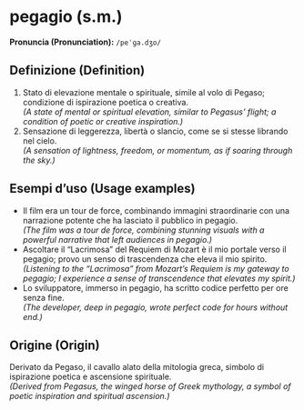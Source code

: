 # pegagio (s.m.)

**Pronuncia (Pronunciation):** `/peˈɡa.dʒo/`

## Definizione (Definition)
1. Stato di elevazione mentale o spirituale, simile al volo di Pegaso; condizione di ispirazione poetica o creativa.<br/>
*(A state of mental or spiritual elevation, similar to Pegasus’ flight; a condition of poetic or creative inspiration.)*
2. Sensazione di leggerezza, libertà o slancio, come se si stesse librando nel cielo.<br/>
*(A sensation of lightness, freedom, or momentum, as if soaring through the sky.)*

## Esempi d’uso (Usage examples)
- Il film era un tour de force, combinando immagini straordinarie con una narrazione potente che ha lasciato il pubblico in pegagio.<br/>
*(The film was a tour de force, combining stunning visuals with a powerful narrative that left audiences in pegagio.)*
- Ascoltare il “Lacrimosa” del Requiem di Mozart è il mio portale verso il pegagio; provo un senso di trascendenza che eleva il mio spirito.<br/>
*(Listening to the “Lacrimosa” from Mozart’s Requiem is my gateway to pegagio; I experience a sense of transcendence that elevates my spirit.)*
- Lo sviluppatore, immerso in pegagio, ha scritto codice perfetto per ore senza fine.<br/>
*(The developer, deep in pegagio, wrote perfect code for hours without end.)*

## Origine (Origin)
Derivato da Pegaso, il cavallo alato della mitologia greca, simbolo di ispirazione poetica e ascensione spirituale.<br/>
*(Derived from Pegasus, the winged horse of Greek mythology, a symbol of poetic inspiration and spiritual ascension.)*
